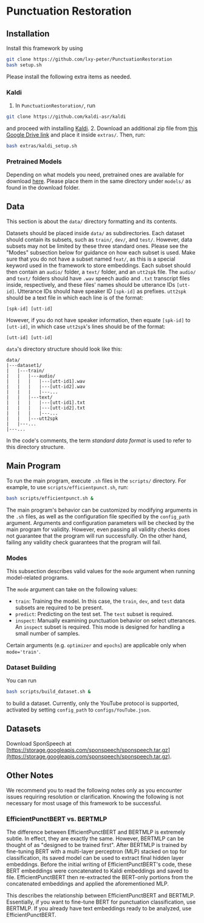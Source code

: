 # Punctuation Restoration


## Installation

Install this framework by using
```bash
git clone https://github.com/lxy-peter/PunctuationRestoration
bash setup.sh
```
Please install the following extra items as needed.

### Kaldi
1. In `PunctuationRestoration/`, run
```bash
git clone https://github.com/kaldi-asr/kaldi
```
and proceed with installing [Kaldi](https://github.com/kaldi-asr/kaldi).
2. Download an additional zip file from [this Google Drive link](https://drive.google.com/file/d/1yfxuqtXrFMi1GhDl9dDxhHbVQE6-tXlf/view?usp=sharing) and place it inside `extras/`. Then, run:
```bash
bash extras/kaldi_setup.sh
```

### Pretrained Models
Depending on what models you need, pretrained ones are available for download [here](https://drive.google.com/drive/folders/1YospBmQgXOWE3C5PexAm_3UeJnU1HMXD?usp=sharing). Please place them in the same directory under `models/` as found in the download folder.


## Data

This section is about the `data/` directory formatting and its contents.

Datasets should be placed inside `data/` as subdirectories. Each dataset should contain its subsets, such as `train/`, `dev/`, and `test/`. However, data subsets may not be limited by these three standard ones. Please see the "Modes" subsection below for guidance on how each subset is used. Make sure that you do not have a subset named `feat/`, as this is a special keyword used in the framework to store embeddings. Each subset should then contain an `audio/` folder, a `text/` folder, and an `utt2spk` file. The `audio/` and `text/` folders should have `.wav` speech audio and `.txt` transcript files inside, respectively, and these files' names should be utterance IDs `[utt-id]`. Utterance IDs should have speaker ID `[spk-id]` as prefixes. `utt2spk` should be a text file in which each line is of the format:
```
[spk-id] [utt-id]
```
However, if you do not have speaker information, then equate `[spk-id]` to `[utt-id]`, in which case `utt2spk`'s lines should be of the format:
```
[utt-id] [utt-id]
```
`data`'s directory structure should look like this:
```
data/
|---dataset1/
|   |---train/
|   |   |---audio/
|   |   |   |---[utt-id1].wav
|   |   |   |---[utt-id2].wav
|   |   |   |---...
|   |   |---text/
|   |   |   |---[utt-id1].txt
|   |   |   |---[utt-id2].txt
|   |   |   |---...
|   |   |---utt2spk
|   |---...
|---...
```
In the code's comments, the term *standard data format* is used to refer to this directory structure.


## Main Program

To run the main program, execute `.sh` files in the `scripts/` directory. For example, to use `scripts/efficientpunct.sh`, run:
```bash
bash scripts/efficientpunct.sh &
```

The main program's behavior can be customized by modifying arguments in the `.sh` files, as well as the configuration file specified by the `config_path` argument. Arguments and configuration parameters will be checked by the main program for validity. However, even passing all validity checks does not guarantee that the program will run successfully. On the other hand, failing any validity check guarantees that the program will fail.

### Modes

This subsection describes valid values for the `mode` argument when running model-related programs.

The `mode` argument can take on the following values:
- `train`: Training the model. In this case, the `train`, `dev`, and `test` data subsets are required to be present.
- `predict`: Predicting on the test set. The `test` subset is required.
- `inspect`: Manually examining punctuation behavior on select utterances. An `inspect` subset is required. This mode is designed for handling a small number of samples.

Certain arguments (e.g. `optimizer` and `epochs`) are applicable only when `mode='train'`.

### Dataset Building

You can run
```bash
bash scripts/build_dataset.sh &
```
to build a dataset. Currently, only the YouTube protocol is supported, activated by setting `config_path` to `configs/YouTube.json`.


## Datasets

Download SponSpeech at [https://storage.googleapis.com/sponspeech/sponspeech.tar.gz](https://storage.googleapis.com/sponspeech/sponspeech.tar.gz).


## Other Notes

We recommend you to read the following notes only as you encounter issues requiring resolution or clarification. Knowing the following is not necessary for most usage of this framework to be successful.

### EfficientPunctBERT vs. BERTMLP

The difference between EfficientPunctBERT and BERTMLP is extremely subtle. In effect, they are exactly the same. However, BERTMLP can be thought of as "designed to be trained first". After BERTMLP is trained by fine-tuning BERT with a multi-layer perceptron (MLP) stacked on top for classification, its saved model can be used to extract final hidden layer embeddings. Before the initial writing of EfficientPunctBERT's code, these BERT embeddings were concatenated to Kaldi embeddings and saved to file. EfficientPunctBERT then re-extracted the BERT-only portions from the concatenated embeddings and applied the aforementioned MLP.

This describes the relationship between EfficientPunctBERT and BERTMLP. Essentially, if you want to fine-tune BERT for punctuation classification, use BERTMLP. If you already have text embeddings ready to be analyzed, use EfficientPunctBERT.
